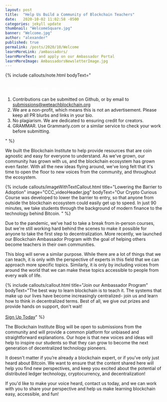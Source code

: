 ```yaml
---
layout: post
title:  "Help Us Build a Community of Blockchain Teachers"
date:   2020-10-02 11:02:58 -0500
categories: jekyll update
thumbnail: "WelcomeSquare.jpg"
banner: "Welcome.jpg"
author: "alexander"
published: true
permalink: /posts/2020/10/Welcome
learnMoreLink: /ambassadors/
learnMoreText: and apply on our Ambassador Portal
learnMoreImage: AmbassadorsNewsletterImage.jpg
---
```

{% include callouts/note.html 
    bodyText="<h3 style='color:white;'>Contributions are open to all</h3><ol><li>Contributions can be submitted on Github, or by email to submissions@weteachblockchain.org</li><li>We are a non-profit, which means this is not an advertisement. Please keep all PR blurbs and links in your bio.</li><li>No plagiarism. We are dedicated to ensuring credit for creators.</li><li>GRAMMAR. Use Grammarly.com or a similar service to check your work before submitting.</li></ol>"
%}

We built the Blockchain Institute to help provide resources that are coin agnostic and easy for everyone to understand. As we've grown, our community has grown with us, and the blockchain ecosystem has grown even faster. With all the new ideas flying around, we've long felt that it's time to open the floor to new voices from the community, and throughout the ecosystem.

{% include callouts/imageWithTextCallout.html 
    title="Lowering the Barrier to Adoption"
    image="CCC_videoHeader.jpg"
    bodyText="Our Crypto Curious Course was developed to lower the barrier to entry, so that anyone from outside the blockchain ecosystem could easily get up to speed. In just 90 minutes, we take students through the background of modern finance to the technology behind Bitcoin. 
"
%}

Due to the pandemic, we've had to take a break from in-person courses, but we're still working hard behind the scenes to make it possible for anyone to take the first step to decentralization. More recently, we launched our Blockchain Ambassador Program with the goal of helping others become teachers in their own communities. 

This blog will serve a similar purpose. While there are a lot of things that we can teach, it is only with the perspective of experts in this field that we can approach more specific topics. Similarly, it is only by including voices from around the world that we can make these topics accessible to people from every walk of life. 

{% include callouts/callout.html 
    title="Join our Ambassador Program"
    bodyText="The best way to learn blockchain is to teach it. The systems that make up our lives have become increasingly centralized- join us and learn how to think in decentralized terms. Best of all, we give out prizes and provide hands on support, don't wait! <br><br><a href='/ambassadors/'>Sign Up Today</a>"
%}
 
The Blockchain Institute Blog will be open to submissions from the community and will provide a common platform for unbiased and straightforward explanations. Our hope is that new voices and ideas will help to inspire our students so that they can grow to become the next generation of decentralized technology pioneers. 

It doesn't matter if you’re already a blockchain expert, or if you’ve only just heard about Bitcoin. We want to ensure that the content shared here will help you find new perspectives, and keep you excited about the potential of distributed ledger technology, cryptocurrency, and decentralization!

If you'd like to make your voice heard, contact us today, and we can work with you to share your perspective and help us make learning blockchain easy, accessible, and fun!
